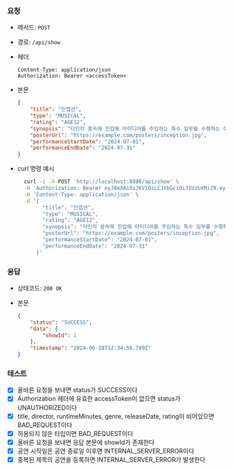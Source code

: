 ### 요청

- 메서드: `POST`
- 경로: `/api/show`
- 헤더

    ```
    Content-Type: application/json
    Authorization: Bearer <accessToken>
    ```

- 본문

    ```json
    {
        "title": "인셉션",
        "type": "MUSICAL",
        "rating": "AGE12",
        "synopsis": "타인의 꿈속에 진입해 아이디어를 주입하는 특수 임무를 수행하는 이야기.",
        "posterUrl": "https://example.com/posters/inception.jpg",
        "performanceStartDate": "2024-07-01",
        "performanceEndDate": "2024-07-31"
    }
    ```


- curl 명령 예시

    ```bash
      curl -i -X POST 'http://localhost:8080/api/show' \
      -H 'Authorization: Bearer eyJ0eXAiOiJKV1QiLCJhbGciOiJIUzUxMiJ9.eyJzdWIiOiJ0ZXN0MTIzNCIsInJvbGVzIjoiUk9MRV9ESVNUUklCVVRPUiIsInVzZXJJZCI6InRlc3QxMjM0Iiwibmlja05hbWUiOiJ0ZXN0IiwiaWF0IjoxNzU2NDM4MjIzLCJleHAiOjE3NTY0Mzg4MjN9.DN0wZb8BdKY-7Grd0KAALXf88KX3iF_tg6UmcfotkFOlbRoRnSuY1nNVUFfZk2TxP0hvju3A8AglK3mt_hnutQ' \
      -H 'Content-Type: application/json' \
      -d '{
            "title": "인셉션",
            "type": "MUSICAL",
            "rating": "AGE12",
            "synopsis": "타인의 꿈속에 진입해 아이디어를 주입하는 특수 임무를 수행하는 이야기.",
            "posterUrl": "https://example.com/posters/inception.jpg",
            "performanceStartDate": "2024-07-01",
            "performanceEndDate": "2024-07-31"
          }'
    ```

### 응답

- 상태코드: `200 OK`
- 본문

    ```json
    {
        "status": "SUCCESS",
        "data": {
            "showId": 1
        },
        "timestamp": "2024-06-10T12:34:56.789Z"
    }
    ```

### 테스트

- [x] 올바른 요청을 보내면 status가 SUCCESS이다
- [x] Authorization 헤더에 유효한 accessToken이 없으면 status가 UNAUTHORIZED이다
- [x] title, director, runtimeMinutes, genre, releaseDate, rating이 비어있으면 BAD_REQUEST이다
- [x] 허용되지 않은 타입이면 BAD_REQUEST이다
- [x] 올바른 요청을 보내면 응답 본문에 showId가 존재한다
- [x] 공연 시작일은 공연 종료일 이후면 INTERNAL_SERVER_ERROR이다
- [x] 중복된 제목의 공연을 등록하면 INTERNAL_SERVER_ERROR가 발생한다
